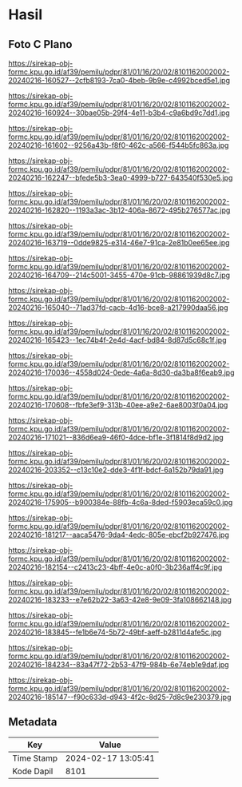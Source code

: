 # Hasil

## Foto C Plano

https://sirekap-obj-formc.kpu.go.id/af39/pemilu/pdpr/81/01/16/20/02/8101162002002-20240216-160527--2cfb8193-7ca0-4beb-9b9e-c4992bced5e1.jpg

https://sirekap-obj-formc.kpu.go.id/af39/pemilu/pdpr/81/01/16/20/02/8101162002002-20240216-160924--30bae05b-29f4-4e11-b3b4-c9a6bd9c7dd1.jpg

https://sirekap-obj-formc.kpu.go.id/af39/pemilu/pdpr/81/01/16/20/02/8101162002002-20240216-161602--9256a43b-f8f0-462c-a566-f544b5fc863a.jpg

https://sirekap-obj-formc.kpu.go.id/af39/pemilu/pdpr/81/01/16/20/02/8101162002002-20240216-162247--bfede5b3-3ea0-4999-b727-643540f530e5.jpg

https://sirekap-obj-formc.kpu.go.id/af39/pemilu/pdpr/81/01/16/20/02/8101162002002-20240216-162820--1193a3ac-3b12-406a-8672-495b276577ac.jpg

https://sirekap-obj-formc.kpu.go.id/af39/pemilu/pdpr/81/01/16/20/02/8101162002002-20240216-163719--0dde9825-e314-46e7-91ca-2e81b0ee65ee.jpg

https://sirekap-obj-formc.kpu.go.id/af39/pemilu/pdpr/81/01/16/20/02/8101162002002-20240216-164709--214c5001-3455-470e-91cb-98861939d8c7.jpg

https://sirekap-obj-formc.kpu.go.id/af39/pemilu/pdpr/81/01/16/20/02/8101162002002-20240216-165040--71ad37fd-cacb-4d16-bce8-a217990daa56.jpg

https://sirekap-obj-formc.kpu.go.id/af39/pemilu/pdpr/81/01/16/20/02/8101162002002-20240216-165423--1ec74b4f-2e4d-4acf-bd84-8d87d5c68c1f.jpg

https://sirekap-obj-formc.kpu.go.id/af39/pemilu/pdpr/81/01/16/20/02/8101162002002-20240216-170036--4558d024-0ede-4a6a-8d30-da3ba8f6eab9.jpg

https://sirekap-obj-formc.kpu.go.id/af39/pemilu/pdpr/81/01/16/20/02/8101162002002-20240216-170608--fbfe3ef9-313b-40ee-a9e2-6ae8003f0a04.jpg

https://sirekap-obj-formc.kpu.go.id/af39/pemilu/pdpr/81/01/16/20/02/8101162002002-20240216-171021--836d6ea9-46f0-4dce-bf1e-3f1814f8d9d2.jpg

https://sirekap-obj-formc.kpu.go.id/af39/pemilu/pdpr/81/01/16/20/02/8101162002002-20240216-203352--c13c10e2-dde3-4f1f-bdcf-6a152b79da91.jpg

https://sirekap-obj-formc.kpu.go.id/af39/pemilu/pdpr/81/01/16/20/02/8101162002002-20240216-175905--b900384e-88fb-4c6a-8ded-f5903eca59c0.jpg

https://sirekap-obj-formc.kpu.go.id/af39/pemilu/pdpr/81/01/16/20/02/8101162002002-20240216-181217--aaca5476-9da4-4edc-805e-ebcf2b927476.jpg

https://sirekap-obj-formc.kpu.go.id/af39/pemilu/pdpr/81/01/16/20/02/8101162002002-20240216-182154--c2413c23-4bff-4e0c-a0f0-3b236aff4c9f.jpg

https://sirekap-obj-formc.kpu.go.id/af39/pemilu/pdpr/81/01/16/20/02/8101162002002-20240216-183233--e7e62b22-3a63-42e8-9e09-3fa108662148.jpg

https://sirekap-obj-formc.kpu.go.id/af39/pemilu/pdpr/81/01/16/20/02/8101162002002-20240216-183845--fe1b6e74-5b72-49bf-aeff-b2811d4afe5c.jpg

https://sirekap-obj-formc.kpu.go.id/af39/pemilu/pdpr/81/01/16/20/02/8101162002002-20240216-184234--83a47f72-2b53-47f9-984b-6e74eb1e9daf.jpg

https://sirekap-obj-formc.kpu.go.id/af39/pemilu/pdpr/81/01/16/20/02/8101162002002-20240216-185147--f90c633d-d943-4f2c-8d25-7d8c9e230379.jpg


## Metadata

| Key        | Value               |
| ---------- | ------------------- |
| Time Stamp | 2024-02-17 13:05:41 |
| Kode Dapil | 8101                |



